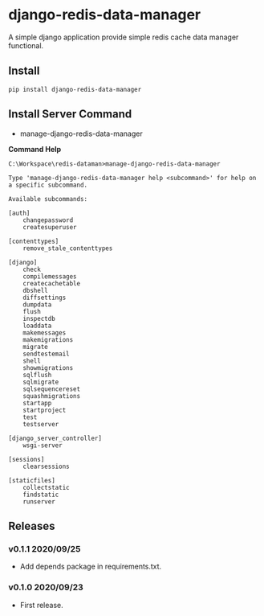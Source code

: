 # django-redis-data-manager

A simple django application provide simple redis cache data manager functional.


## Install

```
pip install django-redis-data-manager
```

## Install Server Command

- manage-django-redis-data-manager

**Command Help**

```
C:\Workspace\redis-dataman>manage-django-redis-data-manager

Type 'manage-django-redis-data-manager help <subcommand>' for help on a specific subcommand.

Available subcommands:

[auth]
    changepassword
    createsuperuser

[contenttypes]
    remove_stale_contenttypes

[django]
    check
    compilemessages
    createcachetable
    dbshell
    diffsettings
    dumpdata
    flush
    inspectdb
    loaddata
    makemessages
    makemigrations
    migrate
    sendtestemail
    shell
    showmigrations
    sqlflush
    sqlmigrate
    sqlsequencereset
    squashmigrations
    startapp
    startproject
    test
    testserver

[django_server_controller]
    wsgi-server

[sessions]
    clearsessions

[staticfiles]
    collectstatic
    findstatic
    runserver
```

## Releases


### v0.1.1 2020/09/25

- Add depends package in requirements.txt.

### v0.1.0 2020/09/23

- First release.